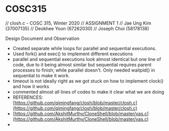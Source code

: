 # COSC315
// closh.c - COSC 315, Winter 2020
// ASSIGNMENT 1
// Jae Ung Kim (37007135)
// Deokhee Yoon (67262030)
// Joseph Choi (58178138)

Design Document and Observation

- Created separate while loops for parallel and sequential executions.
- Used fork() and exec() to implement different executions
- parallel and sequential executions look almost identical but one line of code, due to it being almost similar but sequential requires parent processes to finish; while parallel doesn't. Only needed waitpid() in sequential to make it work.
- timeout is not ideally right as we got stuck on how to implement clock() and how it works 
- commented almost all lines of codes to make it clear what we are doing
- REFERENCES: [https://github.com/qimingfang/closh/blob/master/closh.c](https://github.com/qimingfang/closh/blob/master/closh.c)
- [https://github.com/AkshitMurthy/CloneShell/blob/master/vas.c](https://github.com/AkshitMurthy/CloneShell/blob/master/vas.c)
- 
